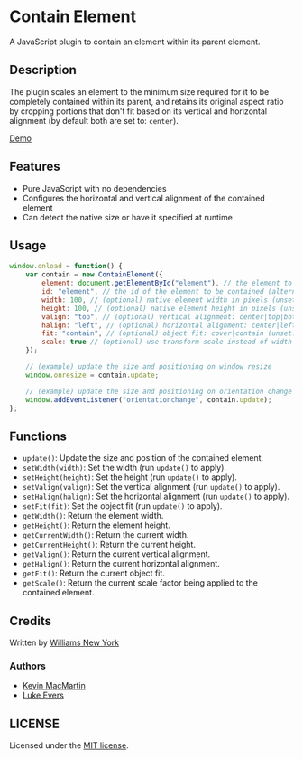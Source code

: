 # Contain Element

A JavaScript plugin to contain an element within its parent element.

## Description

The plugin scales an element to the minimum size required for it to be completely contained within its parent, and retains its original aspect ratio by cropping portions that don't fit based on its vertical and horizontal alignment (by default both are set to: `center`).

[Demo](http://williamsny.github.io/contain-element)

## Features

* Pure JavaScript with no dependencies
* Configures the horizontal and vertical alignment of the contained element
* Can detect the native size or have it specified at runtime

## Usage

```javascript
window.onload = function() {
    var contain = new ContainElement({
        element: document.getElementById("element"), // the element to be contained (alternative to 'id')
        id: "element", // the id of the element to be contained (alternative to 'element')
        width: 100, // (optional) native element width in pixels (unset: detected element width)
        height: 100, // (optional) native element height in pixels (unset: detected element height)
        valign: "top", // (optional) vertical alignment: center|top|bottom (unset: center)
        halign: "left", // (optional) horizontal alignment: center|left|right (unset: center)
        fit: "contain", // (optional) object fit: cover|contain (unset: cover)
        scale: true // (optional) use transform scale instead of width and height (unset: false)
    });

    // (example) update the size and positioning on window resize
    window.onresize = contain.update;

    // (example) update the size and positioning on orientation change
    window.addEventListener("orientationchange", contain.update);
};
```

## Functions

* `update()`: Update the size and position of the contained element.
* `setWidth(width)`: Set the width (run `update()` to apply).
* `setHeight(height)`: Set the height (run `update()` to apply).
* `setValign(valign)`: Set the vertical alignment (run `update()` to apply).
* `setHalign(halign)`: Set the horizontal alignment (run `update()` to apply).
* `setFit(fit)`: Set the object fit (run `update()` to apply).
* `getWidth()`: Return the element width.
* `getHeight()`: Return the element height.
* `getCurrentWidth()`: Return the current width.
* `getCurrentHeight()`: Return the current height.
* `getValign()`: Return the current vertical alignment.
* `getHalign()`: Return the current horizontal alignment.
* `getFit()`: Return the current object fit.
* `getScale()`: Return the current scale factor being applied to the contained element.

## Credits

Written by [Williams New York](http://williamsnewyork.com)

### Authors

* [Kevin MacMartin](https://github.com/prurigro/)
* [Luke Evers](https://github.com/lukevers/)

## LICENSE

Licensed under the [MIT license](http://opensource.org/licenses/MIT).
